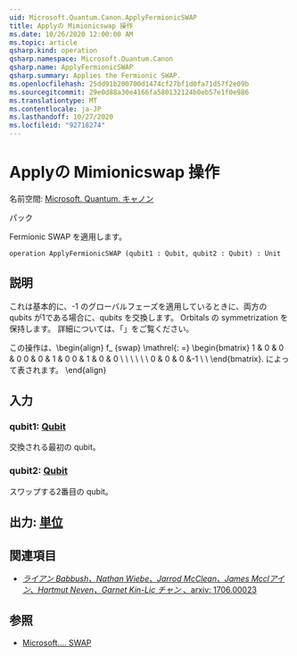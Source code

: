 ```yaml
---
uid: Microsoft.Quantum.Canon.ApplyFermionicSWAP
title: Applyの Mimionicswap 操作
ms.date: 10/26/2020 12:00:00 AM
ms.topic: article
qsharp.kind: operation
qsharp.namespace: Microsoft.Quantum.Canon
qsharp.name: ApplyFermionicSWAP
qsharp.summary: Applies the Fermionic SWAP.
ms.openlocfilehash: 25dd91b200700d1474cf27bf1d0fa71d57f2e09b
ms.sourcegitcommit: 29e0d88a30e4166fa580132124b0eb57e1f0e986
ms.translationtype: MT
ms.contentlocale: ja-JP
ms.lasthandoff: 10/27/2020
ms.locfileid: "92718274"
---
```

# <a name="applyfermionicswap-operation"></a>Applyの Mimionicswap 操作

名前空間: [Microsoft. Quantum. キャノン](xref:Microsoft.Quantum.Canon)

パック [](https://nuget.org/packages/)


Fermionic SWAP を適用します。

```qsharp
operation ApplyFermionicSWAP (qubit1 : Qubit, qubit2 : Qubit) : Unit
```


## <a name="description"></a>説明

これは基本的に、-1 のグローバルフェーズを適用しているときに、両方の qubits が1である場合に、qubits を交換します。 Orbitals の symmetrization を保持します。
詳細については、「」をご覧ください。

この操作は、\begin{align} f_ {swap} \mathrel{: =} \begin{bmatrix} 1 & 0 & 0 & 0 0 & 0 & 1 & 0 0 & 1 & 0 & 0 \\ \\ \\ \\ \\ \\ 0 & 0 & 0 &-1 \\ \\ \end{bmatrix}. によって表されます。
\end{align}

## <a name="input"></a>入力

### <a name="qubit1--qubit"></a>qubit1: [Qubit](xref:microsoft.quantum.lang-ref.qubit)

交換される最初の qubit。


### <a name="qubit2--qubit"></a>qubit2: [Qubit](xref:microsoft.quantum.lang-ref.qubit)

スワップする2番目の qubit。



## <a name="output--unit"></a>出力: [単位](xref:microsoft.quantum.lang-ref.unit)



## <a name="references"></a>関連項目

- [*ライアン Babbush、Nathan Wiebe、Jarrod McClean、James Mcclアイン、Hartmut Neven、Garnet Kin-Lic チャン* 、arxiv: 1706.00023](https://arxiv.org/pdf/1706.00023.pdf)

## <a name="see-also"></a>参照

- [Microsoft.... SWAP](xref:Microsoft.Quantum.Intrinsic.SWAP)